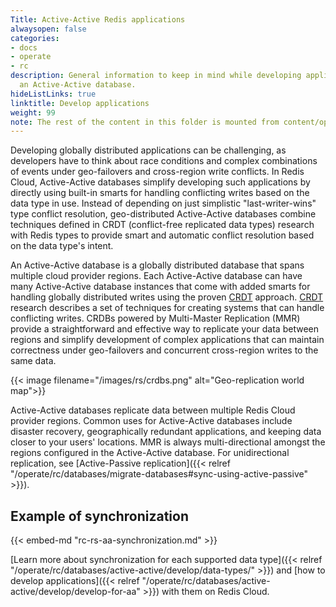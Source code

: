 ```yaml
---
Title: Active-Active Redis applications
alwaysopen: false
categories:
- docs
- operate
- rc
description: General information to keep in mind while developing applications for
  an Active-Active database.
hideListLinks: true
linktitle: Develop applications
weight: 99
note: The rest of the content in this folder is mounted from content/operate/rs/databases/active-active/develop. If you need to make a change in the pages in this folder, make it in the RS folder.
---
```

Developing globally distributed applications can be challenging, as
developers have to think about race conditions and complex combinations
of events under geo-failovers and cross-region write conflicts. In Redis Cloud, Active-Active databases
simplify developing such applications by directly using built-in smarts
for handling conflicting writes based on the data type in use. Instead
of depending on just simplistic "last-writer-wins" type conflict
resolution, geo-distributed Active-Active databases combine techniques defined in CRDT
(conflict-free replicated data types) research with Redis types to
provide smart and automatic conflict resolution based on the data type's
intent.

An Active-Active database is a globally distributed database that spans multiple cloud provider regions. Each Active-Active database can have many Active-Active database instances
that come with added smarts for handling globally distributed writes
using the proven
[CRDT](https://en.wikipedia.org/wiki/Conflict-free_replicated_data_type)
approach.
[CRDT](https://en.wikipedia.org/wiki/Conflict-free_replicated_data_type)
research describes a set of techniques for creating systems that can
handle conflicting writes. CRDBs powered by Multi-Master Replication
(MMR) provide a straightforward and effective way to replicate your
data between regions and simplify development of complex applications
that can maintain correctness under geo-failovers and concurrent
cross-region writes to the same data.

{{< image filename="/images/rs/crdbs.png" alt="Geo-replication world map">}}

Active-Active databases replicate data between multiple Redis Cloud provider regions. Common uses for Active-Active databases include disaster recovery,
geographically redundant applications, and keeping data closer to your
users' locations. MMR is always multi-directional amongst the regions
configured in the Active-Active database. For unidirectional replication, see [Active-Passive replication]({{< relref "/operate/rc/databases/migrate-databases#sync-using-active-passive" >}}).

## Example of synchronization

{{< embed-md "rc-rs-aa-synchronization.md" >}}

[Learn more about
synchronization for
each supported data type]({{< relref "/operate/rc/databases/active-active/develop/data-types/" >}}) and [how to develop applications]({{< relref "/operate/rc/databases/active-active/develop/develop-for-aa" >}}) with them on Redis Cloud.